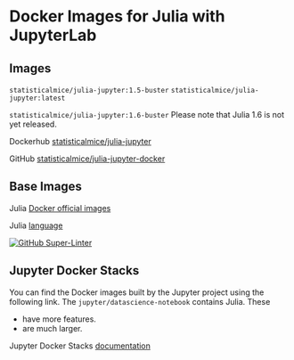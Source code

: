# Docker Images for Julia with JupyterLab

## Images

`statisticalmice/julia-jupyter:1.5-buster`
`statisticalmice/julia-jupyter:latest`

`statisticalmice/julia-jupyter:1.6-buster`
Please note that Julia 1.6 is not yet released.

Dockerhub [statisticalmice/julia-jupyter](https://hub.docker.com/repository/docker/statisticalmice/julia-jupyter)

GitHub [statisticalmice/julia-jupyter-docker](https://github.com/StatisticalMice/julia-jupyter-docker)

## Base Images

Julia [Docker official images](https://hub.docker.com/_/julia)

Julia [language](https://julialang.org)

[![GitHub Super-Linter](https://github.com/StatisticalMice/julia-jupyter-docker/workflows/Super-Linter/badge.svg)](https://github.com/marketplace/actions/super-linter)

## Jupyter Docker Stacks

You can find the Docker images built by the Jupyter project using the following link. The `jupyter/datascience-notebook` contains Julia.
These
* have more features.
* are much larger.

Jupyter Docker Stacks [documentation](https://jupyter-docker-stacks.readthedocs.io/en/latest/)
